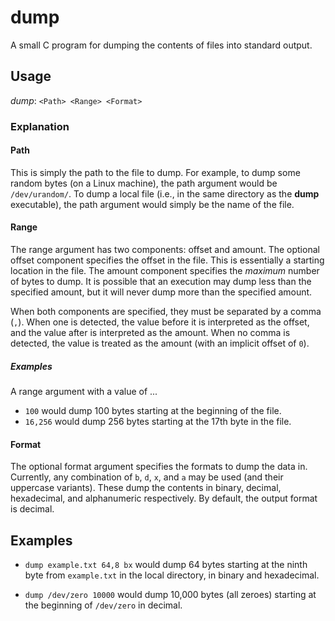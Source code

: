 # dump
A small C program for dumping the contents of files into standard output.

## Usage

*dump*: `<Path> <Range> <Format>`

### Explanation
#### Path

This is simply the path to the file to dump. For example, to dump some random bytes (on a Linux machine), the path argument would be `/dev/urandom/`. To dump a local file (i.e., in the same directory as the **dump** executable), the path argument would simply be the name of the file.

#### Range
The range argument has two components: offset and amount. The optional offset component specifies the offset in the file. This is essentially a starting location in the file. The amount component specifies the *maximum* number of bytes to dump. It is possible that an execution may dump less than the specified amount, but it will never dump more than the specified amount. 

When both components are specified, they must be separated by a comma (`,`). When one is detected, the value before it is interpreted as the offset, and the value after is interpreted as the amount. When no comma is detected, the value is treated as the amount (with an implicit offset of `0`).

##### Examples
A range argument with a value of ...
* `100` would dump 100 bytes starting at the beginning of the file.
* `16,256` would dump 256 bytes starting at the 17th byte in the file.

#### Format
The optional format argument specifies the formats to dump the data in. Currently, any combination of `b`, `d`, `x`, and `a` may be used (and their uppercase variants). These dump the contents in binary, decimal, hexadecimal, and alphanumeric respectively. By default, the output format is decimal.

## Examples
* `dump example.txt 64,8 bx` would dump 64 bytes starting at the ninth byte from `example.txt` in the local directory, in binary and hexadecimal.

* `dump /dev/zero 10000` would dump 10,000 bytes (all zeroes) starting at the beginning of `/dev/zero` in decimal.
